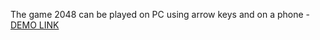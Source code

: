 The game 2048 can be played on PC using arrow keys and on a phone
    - [DEMO LINK](https://Vadym-Prydatok.github.io/game_2048/)
